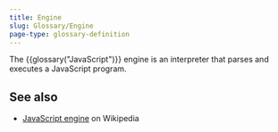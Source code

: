 ```yaml
---
title: Engine
slug: Glossary/Engine
page-type: glossary-definition
---
```


The {{glossary("JavaScript")}} engine is an interpreter that parses and executes a JavaScript program.

## See also

- [JavaScript engine](https://en.wikipedia.org/wiki/JavaScript_engine) on Wikipedia
